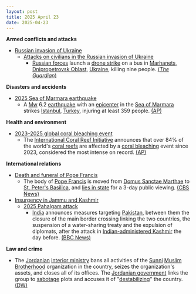 ```yaml
---
layout: post
title: 2025 April 23
date: 2025-04-23
---
```



**Armed conflicts and attacks**

* [Russian invasion of Ukraine](https://en.wikipedia.org/wiki/Russian_invasion_of_Ukraine "Russian invasion of Ukraine")
  + [Attacks on civilians in the Russian invasion of Ukraine](https://en.wikipedia.org/wiki/Attacks_on_civilians_in_the_Russian_invasion_of_Ukraine "Attacks on civilians in the Russian invasion of Ukraine")
    - [Russian forces](https://en.wikipedia.org/wiki/Russian_Armed_Forces "Russian Armed Forces") launch a [drone strike](https://en.wikipedia.org/wiki/Drone_warfare "Drone warfare") on a bus in [Marhanets](https://en.wikipedia.org/wiki/Marhanets "Marhanets"), [Dnipropetrovsk Oblast](https://en.wikipedia.org/wiki/Dnipropetrovsk_Oblast "Dnipropetrovsk Oblast"), [Ukraine](https://en.wikipedia.org/wiki/Ukraine "Ukraine"), killing nine people. [(*The Guardian*)](https://www.theguardian.com/world/2025/apr/23/russia-drone-strike-kill-wave-attacks-ukraine-infrastructure)

**Disasters and accidents**

* [2025 Sea of Marmara earthquake](https://en.wikipedia.org/wiki/2025_Sea_of_Marmara_earthquake "2025 Sea of Marmara earthquake")
  + A [Mw](https://en.wikipedia.org/wiki/Richter_scale "Richter scale") 6.2 [earthquake](https://en.wikipedia.org/wiki/Earthquake "Earthquake") with an [epicenter](https://en.wikipedia.org/wiki/Epicenter "Epicenter") in the [Sea of Marmara](https://en.wikipedia.org/wiki/Sea_of_Marmara "Sea of Marmara") strikes [İstanbul](https://en.wikipedia.org/wiki/%C4%B0stanbul "İstanbul"), [Turkey](https://en.wikipedia.org/wiki/Turkey "Turkey"), injuring at least 359 people. [(AP)](https://apnews.com/article/turkey-earthquake-istanbul-sea-marmara-magnitude-emergency-46f20a2c0b6fa3cad7634d28d1f7e5d7)

**Health and environment**

* [2023–2025 global coral bleaching event](https://en.wikipedia.org/wiki/2023%E2%80%932025_global_coral_bleaching_event "2023–2025 global coral bleaching event")
  + The [International Coral Reef Initiative](https://en.wikipedia.org/wiki/International_Coral_Reef_Initiative "International Coral Reef Initiative") announces that over 84% of the world's [coral reefs](https://en.wikipedia.org/wiki/Coral_reef "Coral reef") are affected by a [coral bleaching](https://en.wikipedia.org/wiki/Coral_bleaching#Mass_bleaching_events "Coral bleaching") event since 2023, considered the most intense on record. [(AP)](https://apnews.com/article/coral-reef-bleaching-climate-change-fdbeddf7ae3ccc9d7cf85d1c3267e581)

**International relations**

* [Death and funeral of Pope Francis](https://en.wikipedia.org/wiki/Death_and_funeral_of_Pope_Francis "Death and funeral of Pope Francis")
  + The body of [Pope Francis](https://en.wikipedia.org/wiki/Pope_Francis "Pope Francis") is moved from [Domus Sanctae Marthae](https://en.wikipedia.org/wiki/Domus_Sanctae_Marthae "Domus Sanctae Marthae") to [St. Peter's Basilica](https://en.wikipedia.org/wiki/St._Peter%27s_Basilica "St. Peter's Basilica"), and [lies in state](https://en.wikipedia.org/wiki/Lying_in_state "Lying in state") for a 3-day public viewing. [(CBS News)](https://www.cbsnews.com/news/pope-francis-body-st-peters-basilica-lie-in-state/)
* [Insurgency in Jammu and Kashmir](https://en.wikipedia.org/wiki/Insurgency_in_Jammu_and_Kashmir "Insurgency in Jammu and Kashmir")
  + [2025 Pahalgam attack](https://en.wikipedia.org/wiki/2025_Pahalgam_attack "2025 Pahalgam attack")
    - [India](https://en.wikipedia.org/wiki/India "India") announces measures targeting [Pakistan](https://en.wikipedia.org/wiki/Pakistan "Pakistan"), between them the closure of the main border crossing linking the two countries, the suspension of a water-sharing treaty and the expulsion of diplomats, after the attack in [Indian-administered Kashmir](https://en.wikipedia.org/wiki/Jammu_and_Kashmir_%28union_territory%29 "Jammu and Kashmir (union territory)") the day before. [(BBC News)](https://www.bbc.com/news/articles/ce8g2njm2d2o)

**Law and crime**

* The [Jordanian](https://en.wikipedia.org/wiki/Jordan "Jordan") [interior ministry](https://en.wikipedia.org/wiki/Ministry_of_the_Interior_%28Jordan%29 "Ministry of the Interior (Jordan)") bans all activities of the [Sunni](https://en.wikipedia.org/wiki/Sunni_Islam "Sunni Islam") [Muslim Brotherhood](https://en.wikipedia.org/wiki/Muslim_Brotherhood "Muslim Brotherhood") organization in the country, seizes the organization's assets, and closes all of its offices. The [Jordanian government](https://en.wikipedia.org/wiki/Government_of_Jordan "Government of Jordan") links the group to [sabotage](https://en.wikipedia.org/wiki/Sabotage "Sabotage") plots and accuses it of "[destabilizing](https://en.wikipedia.org/wiki/Destabilizing "Destabilizing")" the country. [(DW)](https://www.dw.com/en/jordan-outlaws-muslim-brotherhood-opposition-group/a-72321194)
